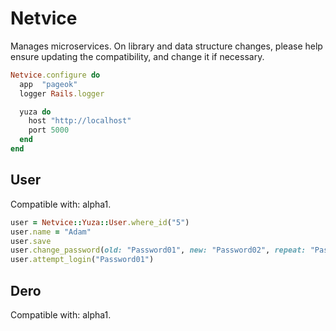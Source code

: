 # Netvice

Manages microservices. On library and data structure changes, please help
ensure updating the compatibility, and change it if necessary.

```ruby
Netvice.configure do
  app  "pageok"
  logger Rails.logger

  yuza do
    host "http://localhost"
    port 5000
  end
end
```

## User

Compatible with: alpha1.

```ruby
user = Netvice::Yuza::User.where_id("5")
user.name = "Adam"
user.save
user.change_password(old: "Password01", new: "Password02", repeat: "Password02")
user.attempt_login("Password01")
```

## Dero

Compatible with: alpha1.

```ruby

```
